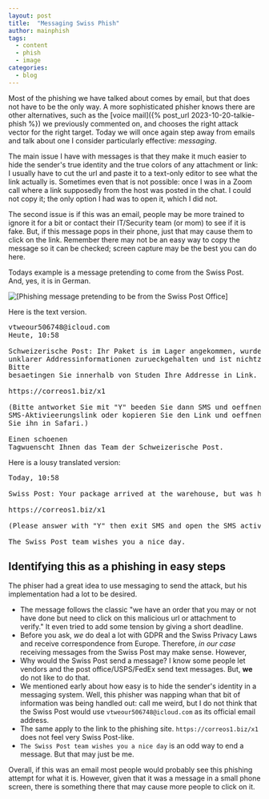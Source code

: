 ```yaml
---
layout: post
title:  "Messaging Swiss Phish"
author: mainphish
tags:
  - content
  - phish
  - image
categories: 
  - blog
---
```


Most of the phishing we have talked about comes by email, but that does not 
have to be the only way. A more sophisticated phisher knows there are other
alternatives, such as the
[voice mail]({% post_url 2023-10-20-talkie-phish  %})
we previously commented on, and chooses the right attack vector for the right
target. Today we will once again step away from emails and talk about one 
I consider particularly effective: *messaging*.

The main issue I have with messages is that they make it much easier to hide
the sender's true identity
and the true colors of any attachment or link: I usually have to 
cut the url and paste it to a text-only editor to see what the link
actually is. Sometimes even that is not possible: once I was in a Zoom call
where a link supposedly from the host was posted in the chat. I could not
copy it; the only option I had was to open it, which I did not.

The second issue is if this was an
email, people may be more trained to ignore it for a bit or contact their
IT/Security team (or mom) to see if it is fake. But, if this message pops in 
their phone, just that may cause them to click on the link.
Remember there may not be an easy way to copy the message so it can be 
checked; screen capture may be the best you can do here.

Todays example is a message pretending to come from the Swiss Post. 
And, yes, it is in German.

<img src="/images/2023/phish21.png" 
class="align-center" alt="[Phishing message pretending to be from the 
Swiss Post Office]">

Here is the text version.

<pre>
vtweour506748@icloud.com
Heute, 10:58

Schweizerische Post: Ihr Paket is im Lager angekommen, wurde jedoch aufgrung
unklarer Addressinformationen zurueckgehalten und ist nichtzusterllbar.
Bitte
besaetingen Sie innerhalb von Studen Ihre Addresse in Link.

https://correos1.biz/x1

(Bitte antworket Sie mit "Y" beeden Sie dann SMS und oeffnen Sie den
SMS-Aktivieerungslink oder kopieren Sie den Link und oeffnen
Sie ihn in Safari.)

Einen schoenen
Tagwuenscht Ihnen das Team der Schweizerische Post.
</pre>

Here is a lousy translated version:
<pre>Today, 10:58

Swiss Post: Your package arrived at the warehouse, but was held back due to unclear address information and cannot be delivered. Please enter your address in the link within hours.

https://correos1.biz/x1

(Please answer with "Y" then exit SMS and open the SMS activation link or copy the link and open it in Safari.)

The Swiss Post team wishes you a nice day.</pre>


## Identifying this as a phishing in easy steps

The phiser had a great idea to use messaging to send the attack, but his 
implementation had a lot to be desired.

- The message follows the classic "we have an order that you may or not have
done but need to click on this malicious url or attachment to verify." 
It even tried to add some tension by giving a short deadline. 
- Before you ask, *we* do deal a lot with GDPR and the Swiss Privacy Laws and 
receive correspondence from Europe.
Therefore, *in our case* receiving messages from the Swiss Post may make sense.
However,
- Why would the Swiss Post send a message? I know some people let vendors
and the post office/USPS/FedEx send text messages. But, **we** do not like
to do that.
- We mentioned early about how easy is to hide the sender's identity in a
messaging system. Well, this phisher was napping whan that bit of information
was being handled out: call me weird, but I do not think that the Swiss Post
would use `vtweour506748@icloud.com` as its official email address.
- The same apply to the link to the phishing site. `https://correos1.biz/x1`
does not feel very Swiss Post-like. 
- `The Swiss Post team wishes you a nice day` is an odd way to end a message.
But that may just be me.

Overall, if this was an email most people would probably see this phishing
attempt for what it is. However, given that it was a message in a small phone
screen, there is something there that may cause more people to click on it.
